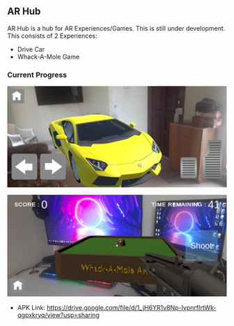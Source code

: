 ## **AR Hub**
AR Hub is a hub for AR Experiences/Games. This is still under development.
This consists of 2 Experiences:

 - Drive Car
 - Whack-A-Mole Game
###  Current Progress 
 ![Drive-Car](https://github.com/vishalkarthik17/AR_Hub/blob/main/Images/DriveCar.jpeg?raw=true)
   
 ![Whack-A-Mole](https://github.com/vishalkarthik17/AR_Hub/blob/main/Images/WhackAMole.jpeg?raw=true)
 - APK Link:
  https://drive.google.com/file/d/1_jH6YR1v8Np-IvpnrfIrtWk-qgpxkryq/view?usp=sharing


